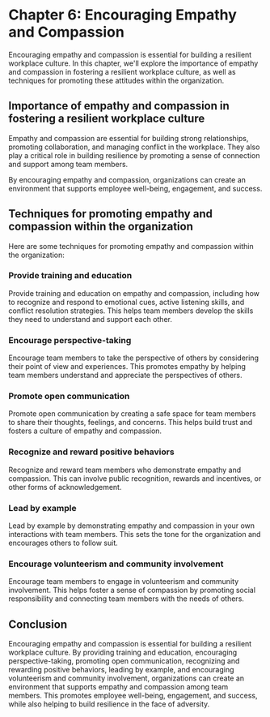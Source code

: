Chapter 6: Encouraging Empathy and Compassion
=============================================

Encouraging empathy and compassion is essential for building a resilient workplace culture. In this chapter, we'll explore the importance of empathy and compassion in fostering a resilient workplace culture, as well as techniques for promoting these attitudes within the organization.

Importance of empathy and compassion in fostering a resilient workplace culture
-------------------------------------------------------------------------------

Empathy and compassion are essential for building strong relationships, promoting collaboration, and managing conflict in the workplace. They also play a critical role in building resilience by promoting a sense of connection and support among team members.

By encouraging empathy and compassion, organizations can create an environment that supports employee well-being, engagement, and success.

Techniques for promoting empathy and compassion within the organization
-----------------------------------------------------------------------

Here are some techniques for promoting empathy and compassion within the organization:

### Provide training and education

Provide training and education on empathy and compassion, including how to recognize and respond to emotional cues, active listening skills, and conflict resolution strategies. This helps team members develop the skills they need to understand and support each other.

### Encourage perspective-taking

Encourage team members to take the perspective of others by considering their point of view and experiences. This promotes empathy by helping team members understand and appreciate the perspectives of others.

### Promote open communication

Promote open communication by creating a safe space for team members to share their thoughts, feelings, and concerns. This helps build trust and fosters a culture of empathy and compassion.

### Recognize and reward positive behaviors

Recognize and reward team members who demonstrate empathy and compassion. This can involve public recognition, rewards and incentives, or other forms of acknowledgement.

### Lead by example

Lead by example by demonstrating empathy and compassion in your own interactions with team members. This sets the tone for the organization and encourages others to follow suit.

### Encourage volunteerism and community involvement

Encourage team members to engage in volunteerism and community involvement. This helps foster a sense of compassion by promoting social responsibility and connecting team members with the needs of others.

Conclusion
----------

Encouraging empathy and compassion is essential for building a resilient workplace culture. By providing training and education, encouraging perspective-taking, promoting open communication, recognizing and rewarding positive behaviors, leading by example, and encouraging volunteerism and community involvement, organizations can create an environment that supports empathy and compassion among team members. This promotes employee well-being, engagement, and success, while also helping to build resilience in the face of adversity.
